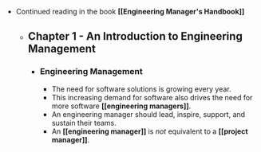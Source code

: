 - Continued reading in the book **[[Engineering Manager's Handbook]]**
  - ## Chapter 1 - An Introduction to Engineering Management
    - ### Engineering Management
      - The need for software solutions is growing every year.
      - This increasing demand for software also drives the need for more software **[[engineering managers]]**.
      - An engineering manager should lead, inspire, support, and sustain their teams.
      - An **[[engineering manager]]** is *not* equivalent to a **[[project manager]]**.
